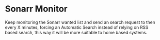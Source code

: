 # Sonarr Monitor
Keep monitoring the Sonarr wanted list and send an search request to then every X minutes, forcing an Automatic Search instead of relying on RSS based search, this way it will be more suitable to home based systems.
